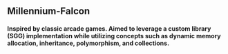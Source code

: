 ## Millennium-Falcon

#### Inspired by classic arcade games. Αimed to leverage a custom library (SGG) implementation while utilizing concepts such as dynamic memory allocation, inheritance, polymorphism, and collections.

